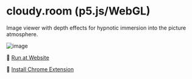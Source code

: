 # cloudy.room (p5.js/WebGL)

Image viewer with depth effects for hypnotic immersion into the picture atmosphere.

![image](https://user-images.githubusercontent.com/38255514/183252766-0b49f6dc-ff91-4d30-8d1c-90d8240a381a.png)

🚀 [Run at Website](https://hayabuzo.me/tools/cloud/)

🎲 [Install Chrome Extension](https://github.com/hayabuzo/cloudy.room/tree/main/chrome%20extension)
